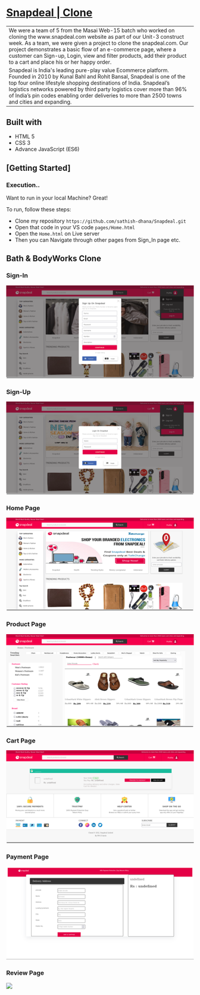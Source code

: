 # [Snapdeal | Clone](https://www.snapdeal.com/)
<table>
<tr>
<td>
We were a team of 5 from the Masai Web-15 batch who worked on cloning the www.snapdeal.com website as part of our Unit-3 construct week. As a team, we were given a project to clone the snapdeal.com. Our project demonstrates a basic flow of an e-commerce page, where a customer can Sign-up, Login, view and filter products, add their product to a cart and place his or her happy order.
  </td>
</tr>
<tr>
<td>
Snapdeal is India's leading pure-play value Ecommerce platform. Founded in 2010 by Kunal Bahl and Rohit Bansal, Snapdeal is one of the top four online lifestyle shopping destinations of India. Snapdeal’s logistics networks powered by third party logistics cover more than 96% of India’s pin codes enabling order deliveries to more than 2500 towns and cities and expanding.
  </td>
</tr>
</table>

## Built with 

- HTML 5
- CSS 3
- Advance JavaScript (ES6)

## [Getting Started]

### Execution..
Want to run in your local Machine? Great!

To run, follow these steps:

- Clone my repository `https://github.com/sathish-dhana/Snapdeal.git`
- Open that code in your VS code `pages/Home.html`
- Open the `Home.html` on Live server
- Then you can Navigate through other pages from Sign_In page etc.

## Bath & BodyWorks Clone

### Sign-In

![](https://github.com/sathish-dhana/Snapdeal/blob/master/pictures/Home1.png)

### Sign-Up

![](https://github.com/sathish-dhana/Snapdeal/blob/master/pictures/Home2.png)

### Home Page

![](https://github.com/sathish-dhana/Snapdeal/blob/master/pictures/shot-7.png)

### Product Page

![](https://github.com/sathish-dhana/Snapdeal/blob/master/pictures/Footware-Online-Shop-for-Men-Women-Kids-Footware-at-Low-Prices-Snapdeal.png)

### Cart Page

![](https://github.com/sathish-dhana/Snapdeal/blob/master/pictures/Document.png)

### Payment Page

![](https://github.com/sathish-dhana/Snapdeal/blob/master/pictures/Delivery-Address.png)

### Review Page

![](https://github.com/sathish-dhana/Bath-Bodyworks/blob/465f9958423fce37e94c854aaefdfd802963ba94/pictures/shot-7.png)
